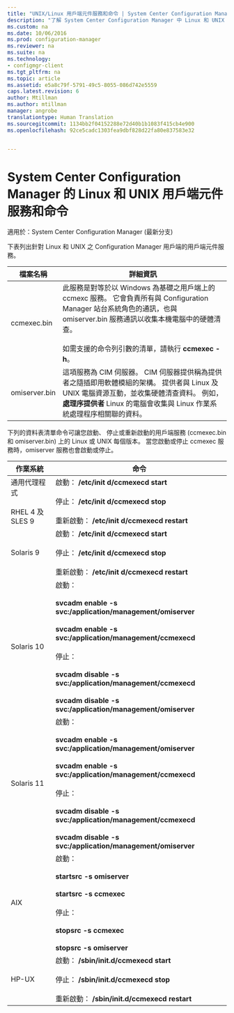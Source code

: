 ```yaml
---
title: "UNIX/Linux 用戶端元件服務和命令 | System Center Configuration Manager"
description: "了解 System Center Configuration Manager 中 Linux 和 UNIX 用戶端上的元件服務和命令。"
ms.custom: na
ms.date: 10/06/2016
ms.prod: configuration-manager
ms.reviewer: na
ms.suite: na
ms.technology:
- configmgr-client
ms.tgt_pltfrm: na
ms.topic: article
ms.assetid: e5a8c79f-5791-49c5-8055-086d742e5559
caps.latest.revision: 6
author: Mtillman
ms.author: mtillman
manager: angrobe
translationtype: Human Translation
ms.sourcegitcommit: 1134bb2f04152288e72d40b1b1083f415cb4e900
ms.openlocfilehash: 92ce5cadc1303fea9dbf828d22fa80e837583e32


---
```

# <a name="linux-and-unix-clients-component-services-and-commands-for-system-center-configuration-manager"></a>System Center Configuration Manager 的 Linux 和 UNIX 用戶端元件服務和命令

適用於：System Center Configuration Manager (最新分支)


 下表列出針對 Linux 和 UNIX 之 Configuration Manager 用戶端的用戶端元件服務。  

|檔案名稱|詳細資訊|  
|---------------|----------------------|  
|ccmexec.bin|此服務是對等於以 Windows 為基礎之用戶端上的 ccmexc 服務。 它會負責所有與 Configuration Manager 站台系統角色的通訊，也與 omiserver.bin 服務通訊以收集本機電腦中的硬體清查。<br /><br /> 如需支援的命令列引數的清單，請執行 **ccmexec -h**。|  
|omiserver.bin|這項服務為 CIM 伺服器。 CIM 伺服器提供稱為提供者之隨插即用軟體模組的架構。 提供者與 Linux 及 UNIX 電腦資源互動，並收集硬體清查資料。 例如， **處理序提供者** Linux 的電腦會收集與 Linux 作業系統處理程序相關聯的資料。|  

 下列的資料表清單命令可讓您啟動、 停止或重新啟動的用戶端服務 (ccmexec.bin 和 omiserver.bin) 上的 Linux 或 UNIX 每個版本。 當您啟動或停止 ccmexec 服務時，omiserver 服務也會啟動或停止。  

|作業系統|命令|  
|----------------------|--------------|  
|通用代理程式<br /><br /> RHEL 4 及 SLES 9|啟動： **/etc/init d/ccmexecd start**<br /><br /> 停止： **/etc/init d/ccmexecd stop**<br /><br /> 重新啟動： **/etc/init d/ccmexecd restart**|  
|Solaris 9|啟動： **/etc/init d/ccmexecd start**<br /><br /> 停止： **/etc/init d/ccmexecd stop**<br /><br /> 重新啟動： **/etc/init d/ccmexecd restart**|  
|Solaris 10|啟動：<br /><br /> **svcadm enable -s svc:/application/management/omiserver**<br /><br /> **svcadm enable -s svc:/application/management/ccmexecd**<br /><br /> 停止：<br /><br /> **svcadm disable -s svc:/application/management/ccmexecd**<br /><br /> **svcadm disable -s svc:/application/management/omiserver**|  
|Solaris 11|啟動：<br /><br /> **svcadm enable -s svc:/application/management/omiserver**<br /><br /> **svcadm enable -s svc:/application/management/ccmexecd**<br /><br /> 停止：<br /><br /> **svcadm disable -s svc:/application/management/ccmexecd**<br /><br /> **svcadm disable -s svc:/application/management/omiserver**|  
|AIX|啟動：<br /><br /> **startsrc -s omiserver**<br /><br /> **startsrc -s ccmexec**<br /><br /> 停止：<br /><br /> **stopsrc -s ccmexec**<br /><br /> **stopsrc -s omiserver**|  
|HP-UX|啟動： **/sbin/init.d/ccmexecd start**<br /><br /> 停止： **/sbin/init.d/ccmexecd stop**<br /><br /> 重新啟動： **/sbin/init.d/ccmexecd restart**|  



<!--HONumber=Nov16_HO1-->


